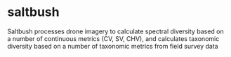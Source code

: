 # saltbush
Saltbush processes drone imagery to calculate spectral diversity based on a number of continuous metrics (CV, SV, CHV), and calculates taxonomic diversity based on a number of taxonomic metrics from field survey data
